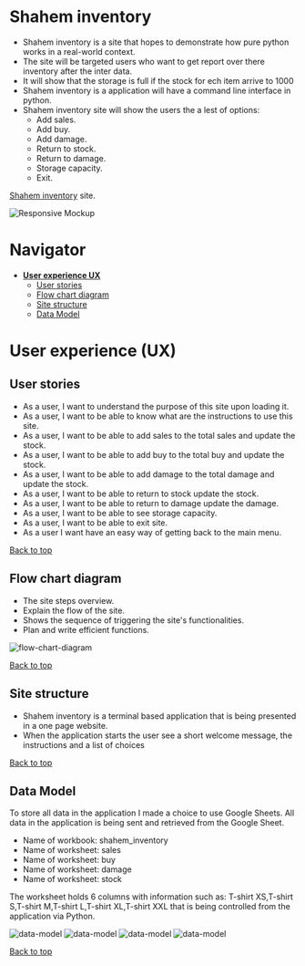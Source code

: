 # Shahem inventory
- Shahem inventory is a site that hopes to demonstrate how pure python works in a real-world context. 
- The site will be targeted users who want to get report over there inventory after the inter data.
- It will show that the storage is full if the stock for ech item arrive to 1000
- Shahem inventory is a application will have a command line interface in python.
- Shahem inventory site will show the users the a lest of options:
  - Add sales.
  - Add buy.
  - Add damage.
  - Return to stock.
  - Return to damage.
  - Storage capacity.
  - Exit.

[Shahem inventory](https://shahem-inventory.herokuapp.com/) site.


![Responsive Mockup]()

# Navigator

- [**User experience UX**](<#user-experience-ux>)
    - [User stories](<#user-stories>)
    - [Flow chart diagram](<#flow-chart-diagram>)
    - [Site structure](<#site-structure>)
    - [Data Model](<#data-model>)



# User experience (UX)

## User stories

- As a user, I want to understand the purpose of this site upon loading it.
- As a user, I want to be able to know what are the instructions to use this site.
- As a user, I want to be able to add sales to the total sales and update the stock.
- As a user, I want to be able to add buy to the total buy and update the stock.
- As a user, I want to be able to add damage to the total damage and update the stock.
- As a user, I want to be able to return to stock update the stock.
- As a user, I want to be able to return to damage update the damage.
- As a user, I want to be able to see storage capacity.
- As a user, I want to be able to exit site.
- As a user I want have an easy way of getting back to the main menu.


[Back to top](<#navigator>)

## Flow chart diagram

- The site steps overview.
- Explain the flow of the site.
- Shows the sequence of triggering the site's functionalities.
- Plan and write efficient functions.


![flow-chart-diagram ]()


[Back to top](<#navigator>)

## Site structure

- Shahem inventory is a terminal based application that is being presented in a one page website.
- When the application starts the user see a short welcome message, the instructions and a list of choices
 
[Back to top](<#navigator>)

## Data Model

To store all data in the application I made a choice to use Google Sheets. All data in the application is being sent and retrieved from the Google Sheet.

- Name of workbook: shahem_inventory
- Name of worksheet: sales
- Name of worksheet: buy
- Name of worksheet: damage
- Name of worksheet: stock

The worksheet holds 6 columns with information such as:
  T-shirt XS,T-shirt S,T-shirt M,T-shirt L,T-shirt XL,T-shirt XXL 
  that is being controlled from the application via Python.

![data-model]()
![data-model]()
![data-model]()
![data-model]()
 
[Back to top](<#navigator>)

